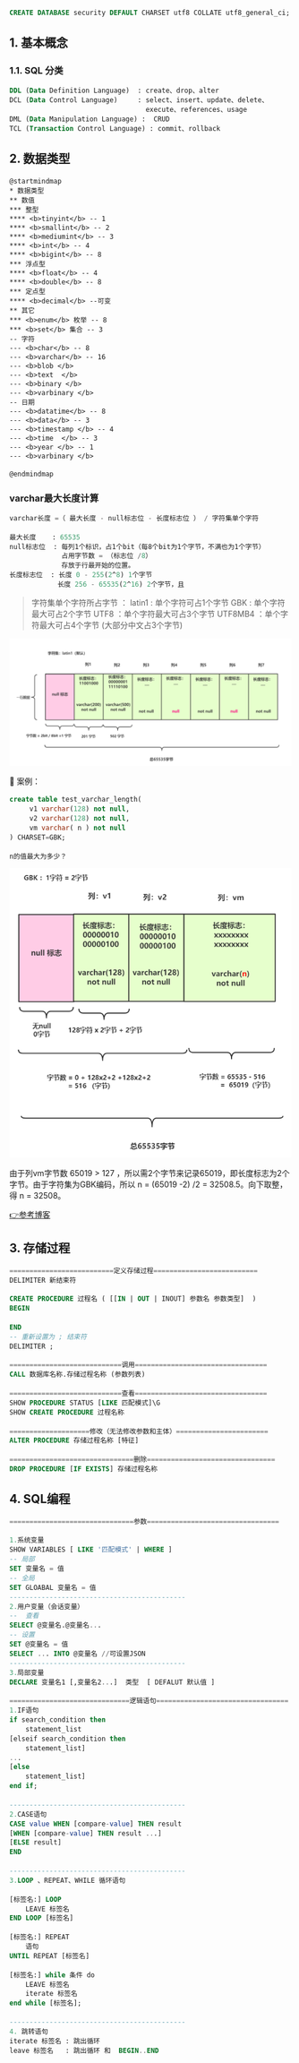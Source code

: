 
```sql

CREATE DATABASE security DEFAULT CHARSET utf8 COLLATE utf8_general_ci;

```

## 1. 基本概念

### 1.1. SQL 分类

```sql
DDL (Data Definition Language)  : create、drop、alter
DCL (Data Control Language)     : select、insert、update、delete、
                                  execute、references、usage
DML (Data Manipulation Language) :  CRUD
TCL (Transaction Control Language) : commit、rollback
```

## 2. 数据类型

```puml
@startmindmap
* 数据类型
** 数值
*** 整型
**** <b>tinyint</b> -- 1
**** <b>smallint</b> -- 2
**** <b>mediumint</b> -- 3
**** <b>int</b> -- 4
**** <b>bigint</b> -- 8
*** 浮点型
**** <b>float</b> -- 4
**** <b>double</b> -- 8
*** 定点型
**** <b>decimal</b> --可变
** 其它
*** <b>enum</b> 枚举 -- 8
*** <b>set</b> 集合 -- 3
-- 字符
--- <b>char</b> -- 8
--- <b>varchar</b> -- 16
--- <b>blob </b>
--- <b>text  </b>
--- <b>binary </b>
--- <b>varbinary </b>
-- 日期
--- <b>datatime</b> -- 8
--- <b>data</b> -- 3
--- <b>timestamp </b> -- 4
--- <b>time  </b> -- 3
--- <b>year </b> -- 1
--- <b>varbinary </b>

@endmindmap
```

### varchar最大长度计算

```sql
varchar长度 =（ 最大长度 - null标志位 - 长度标志位 ） / 字符集单个字符

最大长度    : 65535
null标志位  : 每列1个标识，占1个bit（每8个bit为1个字节，不满也为1个字节）
             占用字节数 = （标志位 /8）
             存放于行最开始的位置。
长度标志位  : 长度 0 - 255(2^8) 1个字节
            长度 256 - 65535(2^16) 2个字节，且

```

>字符集单个字符所占字节 ：
latin1 : 单个字符可占1个字节
GBK : 单个字符最大可占2个字节
UTF8 ：单个字符最大可占3个字节
UTF8MB4 ：单个字符最大可占4个字节 (大部分中文占3个字节)

![2020-06-20-21-43-42](./imgs/基本使用.md/2020-06-20-21-43-42.png)

🔹 案例：

```sql
create table test_varchar_length(
     v1 varchar(128) not null,
     v2 varchar(128) not null,
     vm varchar( n ) not null
) CHARSET=GBK;

n的值最大为多少？
```

![2020-06-20-22-24-04](./imgs/基本使用.md/2020-06-20-22-24-04.png)

由于列vm字节数 65019 > 127 ，所以需2个字节来记录65019，即长度标志为2个字节。由于字符集为GBK编码，所以 n = (65019 -2) /2  = 32508.5。向下取整，得 n = 32508。

[👉参考博客](https://learn.blog.csdn.net/article/details/103341778)

## 3. 存储过程

```sql
==========================定义存储过程==========================
DELIMITER 新结束符

CREATE PROCEDURE 过程名 ( [[IN | OUT | INOUT] 参数名 参数类型]  )
BEGIN

END
-- 重新设置为 ; 结束符
DELIMITER ; 

============================调用=================================
CALL 数据库名称.存储过程名称 (参数列表)

============================查看=================================
SHOW PROCEDURE STATUS [LIKE 匹配模式]\G
SHOW CREATE PROCEDURE 过程名称

====================修改（无法修改参数和主体）=======================
ALTER PROCEDURE 存储过程名称 [特征]

===============================删除================================
DROP PROCEDURE [IF EXISTS] 存储过程名称
```

## 4. SQL编程

```sql
===============================参数=================================

1.系统变量
SHOW VARIABLES [ LIKE '匹配模式' | WHERE ]
-- 局部
SET 变量名 = 值
-- 全局
SET GLOABAL 变量名 = 值
--------------------------------------------
2.用户变量（会话变量）
--  查看
SELECT @变量名.@变量名...
-- 设置
SET @变量名 = 值
SELECT ... INTO @变量名 //可设置JSON
--------------------------------------------
3.局部变量
DECLARE 变量名1 [,变量名2...]  类型  [ DEFALUT 默认值 ]

==============================逻辑语句=================================
1.IF语句
if search_condition then
    statement_list
[elseif search_condition then
    statement_list]
...
[else
    statement_list]
end if;

--------------------------------------------
2.CASE语句
CASE value WHEN [compare-value] THEN result
[WHEN [compare-value] THEN result ...]
[ELSE result]
END

--------------------------------------------
3.LOOP 、REPEAT、WHILE 循环语句

[标签名:] LOOP
    LEAVE 标签名
END LOOP [标签名]

[标签名:] REPEAT
    语句
UNTIL REPEAT [标签名]

[标签名:] while 条件 do
    LEAVE 标签名
    iterate 标签名
end while [标签名];

--------------------------------------------
4. 跳转语句
iterate 标签名 : 跳出循环
leave 标签名   : 跳出循环 和  BEGIN..END
```

